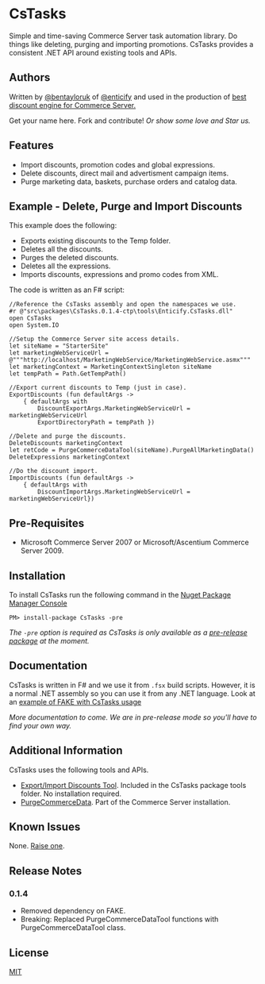 # CsTasks

Simple and time-saving Commerce Server task automation library.  Do things like deleting, purging and importing promotions.  CsTasks provides a consistent .NET API around existing tools and APIs.  

## Authors

Written by [@bentayloruk](http://twitter.com/bentayloruk) of [@enticify](http://twitter.com/enticify) and used in the production of [best discount engine for Commerce Server.](http://www.enticify.com/)

Get your name here.  Fork and contribute!  *Or show some love and Star us.*

## Features

* Import discounts, promotion codes and global expressions.
* Delete discounts, direct mail and advertisment campaign items.
* Purge marketing data, baskets, purchase orders and catalog data.

## Example - Delete, Purge and Import Discounts

This example does the following:

- Exports existing discounts to the Temp folder.
- Deletes all the discounts.
- Purges the deleted discounts.
- Deletes all the expressions.
- Imports discounts, expressions and promo codes from XML.

The code is written as an F# script:
	
	//Reference the CsTasks assembly and open the namespaces we use.
	#r @"src\packages\CsTasks.0.1.4-ctp\tools\Enticify.CsTasks.dll"
	open CsTasks
	open System.IO
	
	//Setup the Commerce Server site access details.
	let siteName = "StarterSite"
	let marketingWebServiceUrl = @"""http://localhost/MarketingWebService/MarketingWebService.asmx""" 
	let marketingContext = MarketingContextSingleton siteName
	let tempPath = Path.GetTempPath()
	
	//Export current discounts to Temp (just in case).
	ExportDiscounts (fun defaultArgs ->
	    { defaultArgs with
	        DiscountExportArgs.MarketingWebServiceUrl = marketingWebServiceUrl
	        ExportDirectoryPath = tempPath })
	
	//Delete and purge the discounts.
	DeleteDiscounts marketingContext 
	let retCode = PurgeCommerceDataTool(siteName).PurgeAllMarketingData()
	DeleteExpressions marketingContext 
	
	//Do the discount import.
	ImportDiscounts (fun defaultArgs -> 
		{ defaultArgs with 
			DiscountImportArgs.MarketingWebServiceUrl = marketingWebServiceUrl})

## Pre-Requisites

* Microsoft Commerce Server 2007 or Microsoft/Ascentium Commerce Server 2009.

## Installation

To install CsTasks run the following command in the [Nuget Package Manager Console](http://docs.nuget.org/docs/start-here/using-the-package-manager-console)

`PM> install-package CsTasks -pre`
 
*The `-pre` option is required as CsTasks is only available as a [pre-release package](http://nuget.codeplex.com/wikipage?title=Pre-Release%20Packages) at the moment.*

## Documentation

CsTasks is written in F# and we use it from `.fsx` build scripts.  However, it is a normal .NET assembly so you can use it from any .NET language.  Look at an [example of FAKE with CsTasks usage](https://github.com/enticify/CsTasks/blob/master/src/Enticify.CsTasks/ResetDiscounts.fsx)

*More documentation to come.  We are in pre-release mode so you'll have to find your own way.*

## Additional Information

CsTasks uses the following tools and APIs.  

* [Export/Import Discounts Tool](http://archive.msdn.microsoft.com/ExportImportDiscount).  Included in the CsTasks package tools folder.  No installation required.
* [PurgeCommerceData](http://msdn.microsoft.com/en-us/library/cc515165.aspx#PurgeCommerceData).  Part of the Commerce Server installation.

## Known Issues

None.  [Raise one](https://github.com/enticify/CsTasks/issues).

## Release Notes

### 0.1.4

* Removed dependency on FAKE.
* Breaking:  Replaced PurgeCommerceDataTool functions with PurgeCommerceDataTool class.

## License

[MIT](https://github.com/enticify/CsSpy/blob/master/LICENSE.md)
